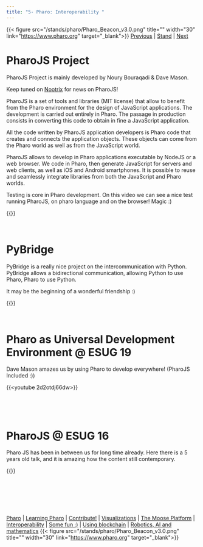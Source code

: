 ```yaml
---
title: "5- Pharo: Interoperability "
---
```


{{< figure src="/stands/pharo/Pharo_Beacon_v3.0.png" title="" width="30" link="https://www.pharo.org" target="_blank">}}
[Previous](/stands/pharo/pharo-software-analysis) | [Stand](/stands/pharo) | [Next](/stands/pharo/fun-with-pharo)

PharoJS Project
================


PharoJS Project is mainly developed by Noury Bouraqadi & Dave Mason. 

Keep tuned on [Nootrix](https://nootrix.com/) for news on PharoJS! 


PharoJS is a set of tools and libraries (MIT license) that allow to benefit from the Pharo environment for the design of JavaScript applications. The development is carried out entirely in Pharo. The passage in production consists in converting this code to obtain in fine a JavaScript application.

All the code written by PharoJS application developers is Pharo code that creates and connects the application objects. These objects can come from the Pharo world as well as from the JavaScript world.

PharoJS allows to develop in Pharo applications executable by NodeJS or a web browser. We code in Pharo, then generate JavaScript for servers and web clients, as well as iOS and Android smartphones. It is possible to reuse and seamlessly integrate libraries from both the JavaScript and Pharo worlds.


Testing is core in Pharo development. 
On this video we can see a nice test running PharoJS, on pharo language and on the browser! Magic :)



{{<youtube tGP4FTij5q8>}}





​​​​​







PyBridge
========

PyBridge is a really nice project on the intercommunication with Python. 
PyBridge allows a bidirectional communication, allowing Python to use Pharo, Pharo to use Python. 

It may be the beginning of a wonderful friendship :)


{{<youtube EbG9TlLncAA>}}


​​​​​

Pharo as Universal Development Environment @ ESUG 19
===================================================
Dave Mason amazes us by using Pharo to develop everywhere! (PharoJS Included :)) 




{{<youtube 2d2otdj66dw>}}





​​​​​





​​​​​

PharoJS @ ESUG 16
=================

Pharo JS has been in between us for long time already. 
Here there is a 5 years old talk, and it is amazing how the content still contemporary. 




{{<youtube nmRPSb0t9lw>}}
	

	






​​​​​

​​​​​


​​​​​




[Pharo](/stands/pharo/pharo) 
| [Learning Pharo](/stands/pharo/learning-pharo) 
| [Contribute!](/stands/pharo/contribute-pharo)
| [Visualizations](/stands/pharo/visualfwk)
| [The Moose Platform](/stands/pharo/pharo-software-analysis)
| [Interoperability](/stands/pharo/pharojs)
| [Some fun :)](/stands/pharo/fun-with-pharo)
| [Using blockchain](/stands/pharo/pharo-blockchain)
| [Robotics, AI and mathematics](/stands/pharo/pharo-robotics)
{{< figure src="/stands/pharo/Pharo_Beacon_v3.0.png" title="" width="30" link="https://www.pharo.org" target="_blank">}}